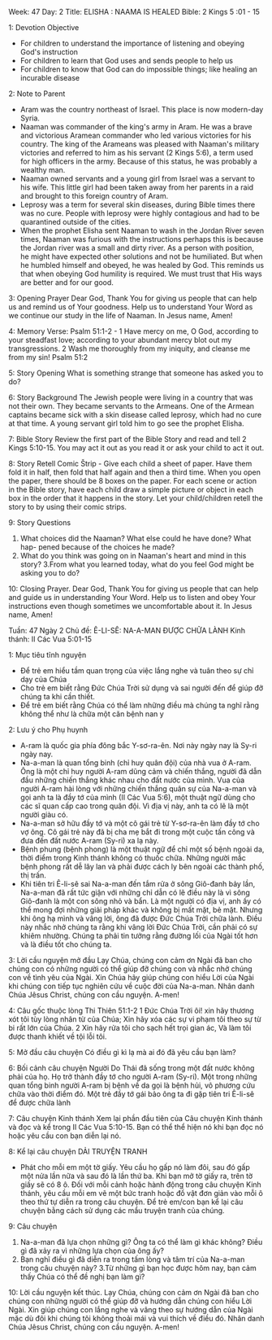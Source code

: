 Week: 47
Day: 2
Title: ELISHA : NAAMA IS HEALED
Bible: 2 Kings 5 :01 - 15

1: Devotion Objective
- For children to understand the importance of listening and obeying God's instruction
- For children to learn that God uses and sends people to help us
- For children to know that God can do impossible things; like healing an incurable disease

2: Note to Parent
- Aram was the country northeast of Israel. This place is now modern-day Syria.
- Naaman was commander of the king's army in Aram. He was a brave and victorious Aramean commander who led various victories for his country. The king of the Arameans was pleased with Naaman's military victories and referred to him as his servant (2 Kings 5:6), a term used for high officers in the army. Because of this status, he was probably a wealthy man.
- Naaman owned servants and a young girl from Israel was a servant to his wife. This little girl had been taken away from her parents in a raid and brought to this foreign country of Aram.
- Leprosy was a term for several skin diseases, during Bible times there was no cure. People with leprosy were highly contagious and had to be quarantined outside of the cities.
- When the prophet Elisha sent Naaman to wash in the Jordan River seven times, Naaman was furious with the instructions perhaps this is because the Jordan river was a small and dirty river. As a person with position, he might have expected other solutions and not be humiliated. But when he humbled himself and obeyed, he was healed by God. This reminds us that when obeying God humility is required. We must trust that His ways are better and for our good.

3: Opening Prayer
Dear God, Thank You for giving us people that can help us and remind us of Your goodness. Help us to understand Your Word as we continue our study in the life of Naaman. In Jesus name, Amen!

4: Memory Verse:
Psalm 51:1-2 - 1 Have mercy on me, O God, according to your steadfast love; according to your abundant mercy blot out my transgressions. 2 Wash me thoroughly from my iniquity, and cleanse me from my sin! Psalm 51:2

5: Story Opening
What is something strange that someone has asked you to do?

6: Story Background
The Jewish people were living in a country that was not their own. They became servants to the Armeans. One of the Armean captains became sick with a skin disease called leprosy, which had no cure at that time. A young servant girl told him to go see the prophet Elisha.

7: Bible Story
Review the first part of the Bible Story and read and tell 2 Kings 5:10-15. You may act it out as you read it or ask your child to act it out.


8: Story Retell
Comic Štrip - Give each child a sheet of paper. Have them fold it in half, then fold that half again and then a third time. When you open the paper, there should be 8 boxes on the paper. For each scene or action in the Bible story, have each child draw a simple picture or object in each box in the order that it happens in the story. Let your child/children retell the story to by using their comic strips.


9: Story Questions
1. What choices did the Naaman? What else could he have done? What hap- pened because of the choices he made?
2. What do you think was going on in Naaman's heart and mind in this story?
3.From what you learned today, what do you feel God might be asking you to do?

10: Closing Prayer.
Dear God, Thank You for giving us people that can help and guide us in understanding Your Word. Help us to listen and obey Your instructions even though sometimes we uncomfortable about it. In Jesus name, Amen!



Tuần: 47
Ngày 2
Chủ đề: Ê-LI-SÊ: NA-A-MAN ĐƯỢC CHỮA LÀNH
Kinh thánh: II Các Vua 5:01-15

1: Mục tiêu tĩnh nguyện
- Để trẻ em hiểu tầm quan trọng của việc lắng nghe và tuân theo sự chỉ dạy của Chúa
- Cho trẻ em biết rằng Đức Chúa Trời sử dụng và sai người đến để giúp đỡ chúng ta khi cần thiết.
- Để trẻ em biết rằng Chúa có thể làm những điều mà chúng ta nghĩ rằng không thể như là chữa một căn bệnh nan y

2: Lưu ý cho Phụ huynh
- A-ram là quốc gia phía đông bắc Y-sơ-ra-ên. Nơi này ngày nay là Sy-ri ngày nay.
- Na-a-man là quan tổng binh (chỉ huy quân đội) của nhà vua ở A-ram. Ông là một chỉ huy người A-ram dũng cảm và chiến thắng, người đã dẫn đầu những chiến thắng khác nhau cho đất nước của mình. Vua của người A-ram hài lòng với những chiến thắng quân sự của Na-a-man và gọi anh ta là đầy tớ của mình (II Các Vua 5:6), một thuật ngữ dùng cho các sĩ quan cấp cao trong quân đội. Vì địa vị này, anh ta có lẽ là một người giàu có.
- Na-a-man sở hữu đầy tớ và một cô gái trẻ từ Y-sơ-ra-ên làm đầy tớ cho vợ ông. Cô gái trẻ này đã bị cha mẹ bắt đi trong một cuộc tấn công và đưa đến đất nước A-ram (Sy-ri) xa lạ này.
- Bệnh phung (bệnh phong) là một thuật ngữ để chỉ một số bệnh ngoài da, thời điểm trong Kinh thánh không có thuốc chữa. Những người mắc bệnh phong rất dễ lây lan và phải được cách ly bên ngoài các thành phố, thị trấn.
- Khi tiên tri Ê-li-sê sai Na-a-man đến tắm rửa ở sông Giô-đanh bảy lần, Na-a-man đã rất tức giận với những chỉ dẫn có lẽ điều này là vì sông Giô-đanh là một con sông nhỏ và bẩn. Là một người có địa vị, anh ấy có thể mong đợi những giải pháp khác và không bị mất mặt, bẻ mặt. Nhưng khi ông hạ mình và vâng lời, ông đã được Đức Chúa Trời chữa lành. Điều này nhắc nhở chúng ta rằng khi vâng lời Đức Chúa Trời, cần phải có sự khiêm nhường. Chúng ta phải tin tưởng rằng đường lối của Ngài tốt hơn và là điều tốt cho chúng ta.

3: Lời cầu nguyện mở đầu
Lạy Chúa, chúng con cảm ơn Ngài đã ban cho chúng con có những người có thể giúp đỡ chúng con và nhắc nhở chúng con về tình yêu của Ngài. Xin Chúa hãy giúp chúng con hiểu Lời của Ngài khi chúng con tiếp tục nghiên cứu về cuộc đời của Na-a-man. Nhân danh Chúa Jêsus Christ, chúng con cầu nguyện. A-men!

4: Câu gốc thuộc lòng
Thi Thiên 51:1-2
1 Đức Chúa Trời ôi! xin hãy thương xót tôi tùy lòng nhân từ của Chúa; Xin hãy xóa các sự vi phạm tôi theo sự từ bi rất lớn của Chúa. 2 Xin hãy rửa tôi cho sạch hết trọi gian ác, Và làm tôi được thanh khiết về tội lỗi tôi.

5: Mở đầu câu chuyện
Có điều gì kì lạ mà ai đó đã yêu cầu bạn làm?

6: Bối cảnh câu chuyện
Người Do Thái đã sống trong một đất nước không phải của họ. Họ trở thành đầy tớ cho người A-ram (Sy-ri). Một trong những quan tổng binh người A-ram bị bệnh về da gọi là bệnh hủi, vô phương cứu chữa vào thời điểm đó. Một trẻ đầy tớ gái bảo ông ta đi gặp tiên tri Ê-li-sê để được chữa lành

7: Câu chuyện Kinh thánh
Xem lại phần đầu tiên của Câu chuyện Kinh thánh và đọc và kể trong II Các Vua 5:10-15. Bạn có thể thể hiện nó khi bạn đọc nó hoặc yêu cầu con bạn diễn lại nó.


8: Kể lại câu chuyện
DẢI TRUYỆN TRANH
- Phát cho mỗi em một tờ giấy. Yêu cầu họ gấp nó làm đôi, sau đó gấp một nửa lần nữa và sau đó là lần thứ ba. Khi bạn mở tờ giấy ra, trên tờ giấy sẽ có 8 ô. Đối với mỗi cảnh hoặc hành động trong câu chuyện Kinh thánh, yêu cầu mỗi em vẽ một bức tranh hoặc đồ vật đơn giản vào mỗi ô theo thứ tự diễn ra trong câu chuyện. Để trẻ em/con bạn kể lại câu chuyện bằng cách sử dụng các mẩu truyện tranh của chúng.


9: Câu chuyện
1. Na-a-man đã lựa chọn những gì? Ông ta có thể làm gì khác không? Điều gì đã xảy ra vì những lựa chọn của ông ấy?
2. Bạn nghĩ điều gì đã diễn ra trong tấm lòng và tâm trí của Na-a-man trong câu chuyện này?
3.Từ những gì bạn học được hôm nay, bạn cảm thấy Chúa có thể đề nghị bạn làm gì?

10: Lời cầu nguyện kết thúc.
Lạy Chúa, chúng con cảm ơn Ngài đã ban cho chúng con những người có thể giúp đỡ và hướng dẫn chúng con hiểu Lời Ngài. Xin giúp chúng con lắng nghe và vâng theo sự hướng dẫn của Ngài mặc dù đôi khi chúng tôi không thoải mái và vui thích về điều đó. Nhân danh Chúa Jêsus Christ, chúng con cầu nguyện. A-men!